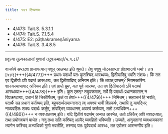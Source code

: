 ```yaml
---
title: १४१ टिप्पणयः

---
```

- 4/473: Tait.S. 5.3.1.1
- 4/474: Tait.S. 7.1.5.4
- 4/475: E2: pāṭhakrameṇāniyama
- 4/476: Tait.S. 3.4.8.5

____________________________________________


प्रवृत्त्या तुल्यकालानां गुणानां तदुपक्रमात्//५.१.८//

वाजपेये सप्तदश प्राजापत्यान् पशून् आलभत इति श्रूयते। तेषु पशुषु चोदकप्राप्ताः प्रोक्षणादयो धर्माः। तत्र [५४३]+++({4/477})+++ प्रथमः पदार्थो यतः कुतश्चिद् आरब्धव्यः, द्वितीयादिषु भवति संशयः। किं तत एव द्वितीयो ऽपि पदार्थ आरब्धव्यः, उत द्वितीयादिष्व् अनियम इति। किं तावत् प्राप्तम्? नियमकारिणः शास्त्रस्याभावाद् अनियम इति।
एवं प्राप्ते ब्रूमः, यतः पूर्व आरब्धः, तत एव द्वितीयादयो ऽपि पदार्था आरब्धव्या+++({4/478})+++ इति। कुत एतत्? तदुपक्रमात्, सर्वे हि पदार्थाः प्रधानकालान् न विप्रक्रष्टव्याः, प्रधानं हि चिकीर्षितम्, कृतं वा तेषां+++({4/479})+++ निमित्तम्। सहवचनं हि भवति, पदार्थैः सह प्रधानं कर्तव्यम् इति, बहुपदार्थसमाम्नानात् त्व् अवश्यं भावी विप्रकर्षः, तथापि तु यावद्भिर् नाव्यवहितः शक्यः पदार्थः कर्तुम्, तावद्भिर् व्यवधानम् अवश्यं कर्तव्यम्, ततो ऽभ्यधिकेन+++({4/480})+++ न व्यवधातव्यम् इति। यदि द्वितीयं पदार्थम् अन्यत आरभेत, ततो ऽधिकैर् अपि व्यवदध्यात्, तथा प्रयोगवचनं बाधेत। ननु तथा सति कश्चिद् अल्पैर् व्यवहितो भविष्यति। उच्यते, अनुमतानां व्यवधायकानां त्यागेन कश्चिद् अभ्यधिको गुणो भवतीति, तस्माद् यतः पूर्वपदार्थ आरब्धः, तत एवोत्तर आरम्भणीय इति।
